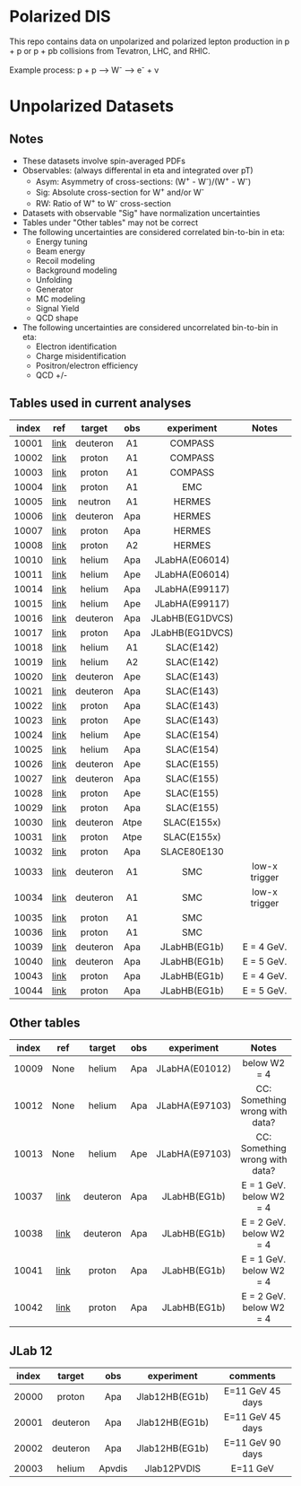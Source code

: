 # Polarized DIS

This repo contains data on unpolarized and polarized lepton production in p + p or p + pb collisions from Tevatron, LHC, and RHIC.

Example process:  p + p --> W<sup>-</sup> --> e<sup>-</sup> + &nu;

# Unpolarized Datasets

## Notes

* These datasets involve spin-averaged PDFs
* Observables: (always differental in eta and integrated over pT) 
  * Asym:  Asymmetry of cross-sections: (W<sup>+</sup> - W<sup>-</sup>)/(W<sup>+</sup> - W<sup>-</sup>)
  * Sig:   Absolute cross-section for W<sup>+</sup> and/or W<sup>-</sup>
  * RW:    Ratio of W<sup>+</sup> to W<sup>-</sup> cross-section
* Datasets with observable "Sig" have normalization uncertainties
* Tables under "Other tables" may not be correct
* The following uncertainties are considered correlated bin-to-bin in eta:
  * Energy tuning
  * Beam energy
  * Recoil modeling
  * Background modeling
  * Unfolding 
  * Generator
  * MC modeling
  * Signal Yield
  * QCD shape
* The following uncertainties are considered uncorrelated bin-to-bin in eta:
  * Electron identification
  * Charge misidentification
  * Positron/electron efficiency
  * QCD +/-

## Tables used in current analyses
| index | ref              | target   | obs  | experiment      | Notes                             |
| :--:  | :--:             | :--:     | :--: | :--:            | :--:                              |
| 10001 | [link][ref10001] | deuteron | A1   | COMPASS         |                                   |
| 10002 | [link][ref10002] | proton   | A1   | COMPASS         |                                   |
| 10003 | [link][ref10003] | proton   | A1   | COMPASS         |                                   |
| 10004 | [link][ref10004] | proton   | A1   | EMC             |                                   |
| 10005 | [link][ref10005] | neutron  | A1   | HERMES          |                                   |
| 10006 | [link][ref10006] | deuteron | Apa  | HERMES          |                                   |
| 10007 | [link][ref10007] | proton   | Apa  | HERMES          |                                   |
| 10008 | [link][ref10008] | proton   | A2   | HERMES          |                                   |
| 10010 | [link][ref10010] | helium   | Apa  | JLabHA(E06014)  |                                   |
| 10011 | [link][ref10011] | helium   | Ape  | JLabHA(E06014)  |                                   |
| 10014 | [link][ref10014] | helium   | Apa  | JLabHA(E99117)  |                                   |
| 10015 | [link][ref10015] | helium   | Ape  | JLabHA(E99117)  |                                   |
| 10016 | [link][ref10016] | deuteron | Apa  | JLabHB(EG1DVCS) |                                   |
| 10017 | [link][ref10017] | proton   | Apa  | JLabHB(EG1DVCS) |                                   |
| 10018 | [link][ref10018] | helium   | A1   | SLAC(E142)      |                                   |
| 10019 | [link][ref10019] | helium   | A2   | SLAC(E142)      |                                   |
| 10020 | [link][ref10020] | deuteron | Ape  | SLAC(E143)      |                                   |
| 10021 | [link][ref10021] | deuteron | Apa  | SLAC(E143)      |                                   |
| 10022 | [link][ref10022] | proton   | Apa  | SLAC(E143)      |                                   |
| 10023 | [link][ref10023] | proton   | Ape  | SLAC(E143)      |                                   |
| 10024 | [link][ref10024] | helium   | Ape  | SLAC(E154)      |                                   |
| 10025 | [link][ref10025] | helium   | Apa  | SLAC(E154)      |                                   |
| 10026 | [link][ref10026] | deuteron | Ape  | SLAC(E155)      |                                   |
| 10027 | [link][ref10027] | deuteron | Apa  | SLAC(E155)      |                                   |
| 10028 | [link][ref10028] | proton   | Ape  | SLAC(E155)      |                                   |
| 10029 | [link][ref10029] | proton   | Apa  | SLAC(E155)      |                                   |
| 10030 | [link][ref10030] | deuteron | Atpe | SLAC(E155x)     |                                   |
| 10031 | [link][ref10031] | proton   | Atpe | SLAC(E155x)     |                                   |
| 10032 | [link][ref10032] | proton   | Apa  | SLACE80E130     |                                   |
| 10033 | [link][ref10033] | deuteron | A1   | SMC             | low-x trigger                     |
| 10034 | [link][ref10034] | deuteron | A1   | SMC             | low-x trigger                     |
| 10035 | [link][ref10035] | proton   | A1   | SMC             |                                   |
| 10036 | [link][ref10036] | proton   | A1   | SMC             |                                   |
| 10039 | [link][ref10039] | deuteron | Apa  | JLabHB(EG1b)    | E = 4 GeV.                        |
| 10040 | [link][ref10040] | deuteron | Apa  | JLabHB(EG1b)    | E = 5 GeV.                        |
| 10043 | [link][ref10043] | proton   | Apa  | JLabHB(EG1b)    | E = 4 GeV.                        |
| 10044 | [link][ref10044] | proton   | Apa  | JLabHB(EG1b)    | E = 5 GeV.                        |


## Other tables
| index | ref              | target   | obs  | experiment      | Notes                             |
| :--:  | :--:             | :--:     | :--: | :--:            | :--:                              |
| 10009 | None             | helium   | Apa  | JLabHA(E01012)  | below W2 = 4                      |
| 10012 | None             | helium   | Apa  | JLabHA(E97103)  | CC: Something wrong with data?    |
| 10013 | None             | helium   | Ape  | JLabHA(E97103)  | CC: Something wrong with data?    |
| 10037 | [link][ref10037] | deuteron | Apa  | JLabHB(EG1b)    | E = 1 GeV.  below W2 = 4          |
| 10038 | [link][ref10038] | deuteron | Apa  | JLabHB(EG1b)    | E = 2 GeV.  below W2 = 4          |
| 10041 | [link][ref10041] | proton   | Apa  | JLabHB(EG1b)    | E = 1 GeV.  below W2 = 4          |
| 10042 | [link][ref10042] | proton   | Apa  | JLabHB(EG1b)    | E = 2 GeV.  below W2 = 4          |

## JLab 12
| index | target   | obs    | experiment     | comments          |
| :--:  | :--:     | :--:   | :--:           | :--:              |
| 20000 | proton   | Apa    | Jlab12HB(EG1b) | E=11 GeV  45 days |
| 20001 | deuteron | Apa    | Jlab12HB(EG1b) | E=11 GeV  45 days |
| 20002 | deuteron | Apa    | Jlab12HB(EG1b) | E=11 GeV  90 days |
| 20003 | helium   | Apvdis | Jlab12PVDIS    | E=11 GeV          |

[ref10001]: https://inspirehep.net/literature/1501480
[ref10002]: https://inspirehep.net/literature/843494
[ref10003]: https://www.sciencedirect.com/science/article/pii/S037026931500920X
[ref10004]: https://www.sciencedirect.com/science/article/abs/pii/0550321389900898
[ref10005]: https://inspirehep.net/literature/440904
[ref10006]: https://inspirehep.net/literature/726689
[ref10007]: https://inspirehep.net/literature/726689
[ref10008]: https://inspirehep.net/literature/1082840
[ref10010]: https://inspirehep.net/literature/1299339
[ref10011]: https://inspirehep.net/literature/1299339
[ref10014]: https://inspirehep.net/literature/650244
[ref10015]: https://inspirehep.net/literature/650244
[ref10016]: https://journals.aps.org/prc/abstract/10.1103/PhysRevC.90.025212
[ref10017]: https://journals.aps.org/prc/abstract/10.1103/PhysRevC.90.025212
[ref10018]: https://journals.aps.org/prd/abstract/10.1103/PhysRevD.54.6620
[ref10019]: https://journals.aps.org/prd/abstract/10.1103/PhysRevD.54.6620
[ref10020]: https://journals.aps.org/prd/abstract/10.1103/PhysRevD.58.112003
[ref10021]: https://journals.aps.org/prd/abstract/10.1103/PhysRevD.58.112003
[ref10022]: https://journals.aps.org/prd/abstract/10.1103/PhysRevD.58.112003
[ref10023]: https://journals.aps.org/prd/abstract/10.1103/PhysRevD.58.112003
[ref10024]: https://inspirehep.net/files/5837438e365534e9d3fc7225f13260dd
[ref10025]: https://inspirehep.net/files/5837438e365534e9d3fc7225f13260dd
[ref10026]: https://inspirehep.net/literature/493768
[ref10027]: https://www.sciencedirect.com/science/article/pii/S0370269399009405
[ref10028]: https://inspirehep.net/literature/493768
[ref10029]: https://inspirehep.net/literature/530798
[ref10030]: https://inspirehep.net/literature/585675
[ref10031]: https://inspirehep.net/literature/585675
[ref10032]: https://journals.aps.org/prl/abstract/10.1103/PhysRevLett.51.1135
[ref10033]: https://inspirehep.net/literature/499139
[ref10034]: https://inspirehep.net/literature/471981
[ref10035]: https://inspirehep.net/literature/499139
[ref10036]: https://inspirehep.net/literature/471981
[ref10037]: https://journals.aps.org/prc/abstract/10.1103/PhysRevC.92.055201
[ref10038]: https://journals.aps.org/prc/abstract/10.1103/PhysRevC.92.055201
[ref10039]: https://journals.aps.org/prc/abstract/10.1103/PhysRevC.92.055201
[ref10040]: https://journals.aps.org/prc/abstract/10.1103/PhysRevC.92.055201
[ref10041]: https://journals.aps.org/prc/abstract/10.1103/PhysRevC.96.065208
[ref10042]: https://journals.aps.org/prc/abstract/10.1103/PhysRevC.96.065208
[ref10043]: https://journals.aps.org/prc/abstract/10.1103/PhysRevC.96.065208
[ref10044]: https://journals.aps.org/prc/abstract/10.1103/PhysRevC.96.065208




